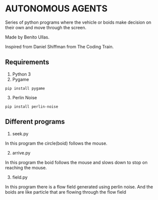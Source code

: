 # AUTONOMOUS AGENTS
Series of python programs where the vehicle or boids make decision on their own and move through the screen.

Made by Benito Ullas.

Inspired from Daniel Shiffman from The Coding Train.

## Requirements
1. Python 3
2. Pygame
```pip
pip install pygame
```
3. Perlin Noise
```pip
pip install perlin-noise
```
## Different programs
1. seek.py

In this program the circle(boid) follows the mouse.

2. arrive.py

In this program the boid follows the mouse and slows down to stop on reaching the mouse.

3. field.py

In this program there is a flow field generated using perlin noise. And the boids are like particle that are flowing through the flow field 
